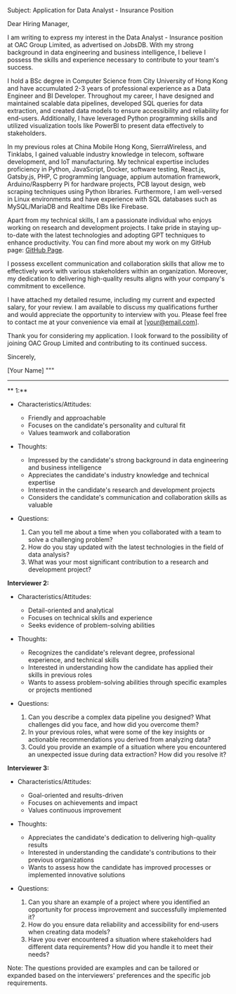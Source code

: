 Subject: Application for Data Analyst - Insurance Position

Dear Hiring Manager,

I am writing to express my interest in the Data Analyst - Insurance position at OAC Group Limited, as advertised on JobsDB. With my strong background in data engineering and business intelligence, I believe I possess the skills and experience necessary to contribute to your team's success.

I hold a BSc degree in Computer Science from City University of Hong Kong and have accumulated 2-3 years of professional experience as a Data Engineer and BI Developer. Throughout my career, I have designed and maintained scalable data pipelines, developed SQL queries for data extraction, and created data models to ensure accessibility and reliability for end-users. Additionally, I have leveraged Python programming skills and utilized visualization tools like PowerBI to present data effectively to stakeholders.

In my previous roles at China Mobile Hong Kong, SierraWireless, and Tinklabs, I gained valuable industry knowledge in telecom, software development, and IoT manufacturing. My technical expertise includes proficiency in Python, JavaScript, Docker, software testing, React.js, Gatsby.js, PHP, C programming language, appium automation framework, Arduino/Raspberry Pi for hardware projects, PCB layout design, web scraping techniques using Python libraries. Furthermore, I am well-versed in Linux environments and have experience with SQL databases such as MySQL/MariaDB and Realtime DBs like Firebase.

Apart from my technical skills, I am a passionate individual who enjoys working on research and development projects. I take pride in staying up-to-date with the latest technologies and adopting GPT techniques to enhance productivity. You can find more about my work on my GitHub page: [GitHub Page](https://louiscklaw.github.io).

I possess excellent communication and collaboration skills that allow me to effectively work with various stakeholders within an organization. Moreover, my dedication to delivering high-quality results aligns with your company's commitment to excellence.

I have attached my detailed resume, including my current and expected salary, for your review. I am available to discuss my qualifications further and would appreciate the opportunity to interview with you. Please feel free to contact me at your convenience via email at [your@email.com].

Thank you for considering my application. I look forward to the possibility of joining OAC Group Limited and contributing to its continued success.

Sincerely,

[Your Name]
"""

---

** 1:**

- Characteristics/Attitudes:
  - Friendly and approachable
  - Focuses on the candidate's personality and cultural fit
  - Values teamwork and collaboration

- Thoughts:
  - Impressed by the candidate's strong background in data engineering and business intelligence
  - Appreciates the candidate's industry knowledge and technical expertise
  - Interested in the candidate's research and development projects
  - Considers the candidate's communication and collaboration skills as valuable

- Questions:
  1. Can you tell me about a time when you collaborated with a team to solve a challenging problem?
  2. How do you stay updated with the latest technologies in the field of data analysis?
  3. What was your most significant contribution to a research and development project?

**Interviewer 2:**

- Characteristics/Attitudes:
  - Detail-oriented and analytical
  - Focuses on technical skills and experience
  - Seeks evidence of problem-solving abilities

- Thoughts:
   - Recognizes the candidate's relevant degree, professional experience, and technical skills
   - Interested in understanding how the candidate has applied their skills in previous roles
   - Wants to assess problem-solving abilities through specific examples or projects mentioned

- Questions:
   1. Can you describe a complex data pipeline you designed? What challenges did you face, and how did you overcome them?
   2. In your previous roles, what were some of the key insights or actionable recommendations you derived from analyzing data?
   3. Could you provide an example of a situation where you encountered an unexpected issue during data extraction? How did you resolve it?

**Interviewer 3:**

- Characteristics/Attitudes:
   - Goal-oriented and results-driven
   - Focuses on achievements and impact
   - Values continuous improvement

- Thoughts:
   - Appreciates the candidate's dedication to delivering high-quality results
   - Interested in understanding the candidate's contributions to their previous organizations
   - Wants to assess how the candidate has improved processes or implemented innovative solutions

- Questions:
   1. Can you share an example of a project where you identified an opportunity for process improvement and successfully implemented it?
   2. How do you ensure data reliability and accessibility for end-users when creating data models?
   3. Have you ever encountered a situation where stakeholders had different data requirements? How did you handle it to meet their needs?

Note: The questions provided are examples and can be tailored or expanded based on the interviewers' preferences and the specific job requirements.
